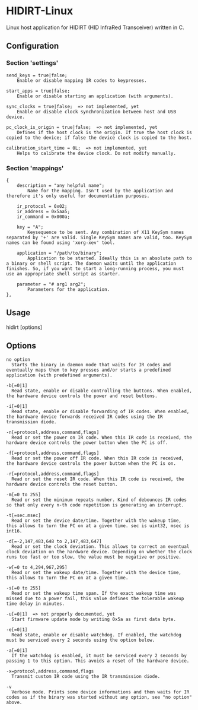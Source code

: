 # HIDIRT-Linux
Linux host application for HIDIRT (HID InfraRed Transceiver) written in C.

## Configuration

### Section 'settings'
    send_keys = true|false;
        Enable or disable mapping IR codes to keypresses.

    start_apps = true|false;
        Enable or disable starting an application (with arguments).

    sync_clocks = true|false;  => not implemented, yet
        Enable or disable clock synchronization between host and USB device.

    pc_clock_is_origin = true|false;  => not implemented, yet
        Defines if the host clock is the origin. If true the host clock is copied to the device; if false the device clock is copied to the host.

    calibration_start_time = 0L;  => not implemented, yet
        Helps to calibrate the device clock. Do not modify manually.


### Section 'mappings'
    {
        description = "any helpful name";
            Name for the mapping. Isn't used by the application and therefore it's only useful for documentation purposes.

        ir_protocol = 0x02;
        ir_address = 0x5aa5;
        ir_command = 0x000a;

        key = "A";
            Keysequence to be sent. Any combination of X11 KeySym names separated by '+' are valid. Single KeySym names are valid, too. KeySym names can be found using 'xorg-xev' tool.

        application = "/path/to/binary";
            Application to be started. Ideally this is an absolute path to a binary or shell script. The daemon waits until the application finishes. So, if you want to start a long-running process, you must use an appropriate shell script as starter.

        parameter = "# arg1 arg2";
            Parameters for the application.
    },

## Usage
hidirt [options]

## Options
    no option
      Starts the binary in daemon mode that waits for IR codes and eventually maps them to key presses and/or starts a predefined application (with predefined arguments).

    -b[=0|1]
      Read state, enable or disable controlling the buttons. When enabled, the hardware device controls the power and reset buttons.

    -i[=0|1]
      Read state, enable or disable forwarding of IR codes. When enabled, the hardware device forwards received IR codes using the IR transmission diode.

    -n[=protocol,address,command,flags]
      Read or set the power on IR code. When this IR code is received, the hardware device controls the power button when the PC is off.

    -f[=protocol,address,command,flags]
      Read or set the power off IR code. When this IR code is received, the hardware device controls the power button when the PC is on.

    -r[=protocol,address,command,flags]
      Read or set the reset IR code. When this IR code is received, the hardware device controls the reset button.

    -m[=0 to 255]
      Read or set the minimum repeats number. Kind of debounces IR codes so that only every n-th code repetition is generating an interrupt.

    -t[=sec.msec]
      Read or set the device date/time. Together with the wakeup time, this allows to turn the PC on at a given time. sec is uint32, msec is int16.

    -d[=-2,147,483,648 to 2,147,483,647]
      Read or set the clock deviation. This allows to correct an eventual clock deviation on the hardware device. Depending on whether the clock runs too fast or too slow, the value must be negative or positive.

    -w[=0 to 4,294,967,295]
      Read or set the wakeup date/time. Together with the device time, this allows to turn the PC on at a given time.

    -s[=0 to 255]
      Read or set the wakeup time span. If the exact wakeup time was missed due to a power fail, this value defines the tolerable wakeup time delay in minutes.

    -u[=0|1]  => not properly documented, yet
      Start firmware update mode by writing 0x5a as first data byte.

    -e[=0|1]
      Read state, enable or disable watchdog. If enabled, the watchdog must be serviced every 2 seconds using the option below.

    -a[=0|1]
      If the watchdog is enabled, it must be serviced every 2 seconds by passing 1 to this option. This avoids a reset of the hardware device.

    -x=protocol,address,command,flags
      Transmit custom IR code using the IR transmission diode.

    -v
      Verbose mode. Prints some device informations and then waits for IR codes as if the binary was started without any option, see "no option" above.
